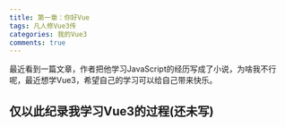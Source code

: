 ```yaml
---
title: 第一章：你好Vue
tags: 凡人修Vue3传
categories: 我的Vue3
comments: true
---
```

最近看到一篇文章，作者把他学习JavaScript的经历写成了小说，为啥我不行呢，最近想学Vue3，希望自己的学习可以给自己带来快乐。

<h2>仅以此纪录我学习Vue3的过程(还未写)</h2>




